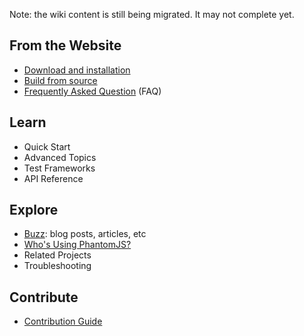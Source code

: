 Note: the wiki content is still being migrated. It may not complete yet.

## From the Website

* [Download and installation](http://phantomjs.org/download.html)
* [Build from source](http://phantomjs.org/build.html)
* [Frequently Asked Question](http://phantomjs.org/faq.html) (FAQ)

## Learn

* Quick Start
* Advanced Topics
* Test Frameworks
* API Reference

## Explore

* [Buzz](Buzz): blog posts, articles, etc
* [Who's Using PhantomJS?](Users)
* Related Projects
* Troubleshooting

## Contribute

* [Contribution Guide](https://github.com/ariya/phantomjs/blob/master/CONTRIBUTING.md)